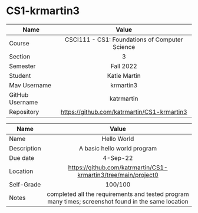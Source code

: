 # CS1-krmartin3

| Name        | Value           | 
| ------------- |:-------------:| 
| Course     | CSCI111 - CS1: Foundations of Computer Science | 
| Section    | 3      |  
| Semester  | Fall 2022      |  
| Student     | Katie Martin      |  
| Mav Username | krmartin3     |  
| GitHub Username   | katrmartin      |  
| Repository | https://github.com/katrmartin/CS1-krmartin3     |  

| Name        | Value           | 
| ------------- |:-------------:| 
| Name     | Hello World | 
| Description    | A basic hello world program    |  
| Due date  | 4-Sep-22      |  
| Location     | https://github.com/katrmartin/CS1-krmartin3/tree/main/project0      |  
| Self-Grade | 100/100     |  
| Notes   | completed all the requirements and tested program many times; screenshot found in the same location   |
